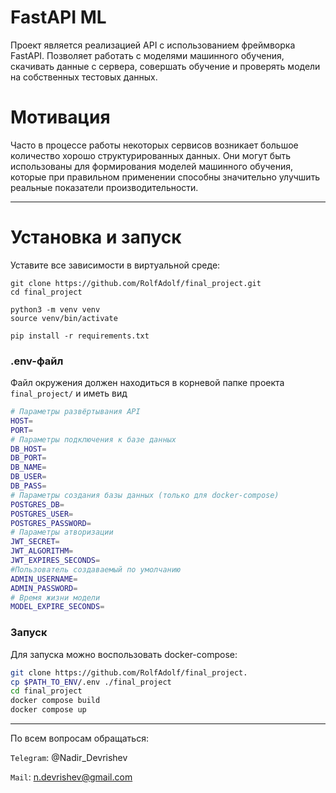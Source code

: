 # FastAPI ML
Проект является реализацией API с использованием фреймворка FastAPI. Позволяет работать с моделями машинного обучения, скачивать данные с сервера, совершать обучение и проверять модели на собственных тестовых данных.

# Мотивация
Часто в процессе работы некоторых сервисов возникает большое количество хорошо структурированных данных. 
Они могут быть использованы для формирования моделей машинного обучения, которые при правильном применении
способны значительно улучшить реальные показатели производительности.

***


# Установка и запуск

Уставите все зависимости в виртуальной среде:
```commandLine
git clone https://github.com/RolfAdolf/final_project.git
cd final_project

python3 -m venv venv
source venv/bin/activate

pip install -r requirements.txt
```

### .env-файл
Файл окружения должен находиться в корневой папке проекта `final_project/` и иметь вид
```bash
# Параметры развёртывания API
HOST= 
PORT=
# Параметры подключения к базе данных
DB_HOST=
DB_PORT=
DB_NAME=
DB_USER=
DB_PASS=
# Параметры создания базы данных (только для docker-compose)
POSTGRES_DB=
POSTGRES_USER=
POSTGRES_PASSWORD=
# Параметры атворизации
JWT_SECRET=
JWT_ALGORITHM=
JWT_EXPIRES_SECONDS=
#Пользователь создаваемый по умолчанию
ADMIN_USERNAME=
ADMIN_PASSWORD=
# Время жизни модели
MODEL_EXPIRE_SECONDS=
```
### Запуск
Для запуска можно воспользовать docker-compose:
```bash
git clone https://github.com/RolfAdolf/final_project.
cp $PATH_TO_ENV/.env ./final_project
cd final_project
docker compose build
docker compose up
```
***
По всем вопросам обращаться:


`Telegram`: @Nadir_Devrishev


`Mail`: n.devrishev@gmail.com
